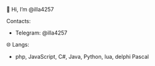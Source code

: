 👋 Hi, I’m @illa4257


Contacts:
 - Telegram: @illa4257


🌐 Langs:
 - php, JavaScript, C#, Java, Python, lua, delphi Pascal
